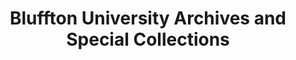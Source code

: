 ---
layout: repo
title: "Bluffton University Archives and Special Collections"
id: 294
permalink: repos/294/
---